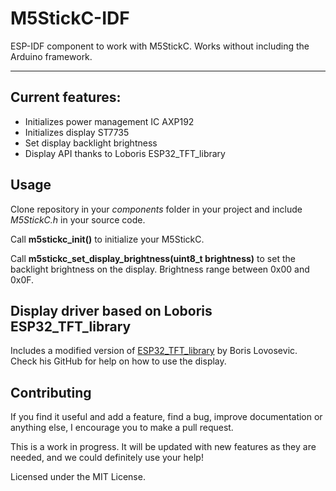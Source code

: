 # M5StickC-IDF

ESP-IDF component to work with M5StickC. Works without including the Arduino framework.

---

## Current features:

* Initializes power management IC AXP192
* Initializes display ST7735
* Set display backlight brightness
* Display API thanks to Loboris ESP32_TFT_library

## Usage

Clone repository in your *components* folder in your project and include *M5StickC.h* in your source code.

Call **m5stickc_init()** to initialize your M5StickC.

Call **m5stickc_set_display_brightness(uint8_t brightness)** to set the backlight brightness on the display. Brightness range between 0x00 and 0x0F.

## Display driver based on Loboris ESP32_TFT_library

Includes a modified version of [ESP32_TFT_library](https://github.com/loboris/ESP32_TFT_library) by Boris Lovosevic. Check his GitHub for help on how to use the display.

## Contributing 

If you find it useful and add a feature, find a bug, improve documentation or anything else, I encourage you to make a pull request.

This is a work in progress. It will be updated with new features as they are needed, and we could definitely use your help!

Licensed under the MIT License.
